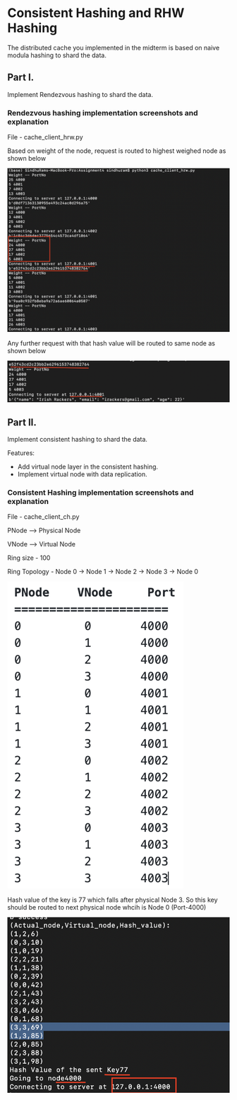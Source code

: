 # Consistent Hashing and RHW Hashing

The distributed cache you implemented in the midterm is based on naive modula hashing to shard the data.

## Part I.

Implement Rendezvous hashing to shard the data.

### Rendezvous hashing implementation screenshots and explanation

File - cache_client_hrw.py

Based on weight of the node, request is routed to highest weighed node as shown below

![](HRW.png)

Any further request with that hash value will be routed to same node as shown below

![](HRW2.png)

## Part II.

Implement consistent hashing to shard the data.

Features:

* Add virtual node layer in the consistent hashing.
* Implement virtual node with data replication. 

### Consistent Hashing implementation screenshots and explanation

File - cache_client_ch.py

PNode --> Physical Node

VNode --> Virtual Node

Ring size - 100

Ring Topology - Node 0 -> Node 1 -> Node 2 -> Node 3 -> Node 0


![](PORT.png)


Hash value of the key is 77 which falls after physical Node 3. So this key should be routed to next physical node whcih is Node 0 (Port-4000) 

![](CH.png)

